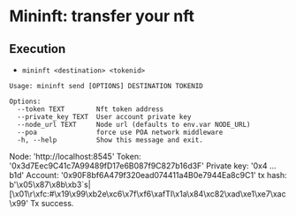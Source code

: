 # Mininft: transfer your nft

## Execution

* `mininft <destination> <tokenid>`

```shell
Usage: mininft send [OPTIONS] DESTINATION TOKENID

Options:
  --token TEXT        Nft token address
  --private_key TEXT  User account private key
  --node_url TEXT     Node url (defaults to env.var NODE_URL)
  --poa               force use POA network middleware
  -h, --help          Show this message and exit.
```

Node: 'http://localhost:8545'
Token: '0x3d7Eec9C41c7A99489fD17e6B087f9C827b16d3F'
Private key: '0x4 ... b1d'
Account: '0x90F8bf6A479f320ead074411a4B0e7944Ea8c9C1'
tx hash: b'\x05\x87\x8b\xb3`s|[\x01\r\xfc:#\x19\x99\xb2e\xc6\x7f\xf6\xafTI\x1a\x84\xc82\xad\xe1\xe7\xac\x99'
Tx success.
